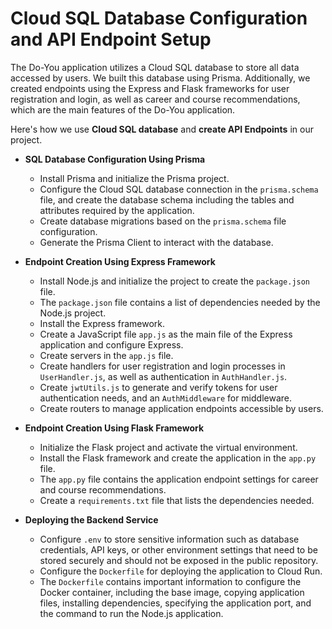 # Cloud SQL Database Configuration and API Endpoint Setup
The Do-You application utilizes a Cloud SQL database to store all data accessed by users. We built this database using Prisma. Additionally, we created endpoints using the Express and Flask frameworks for user registration and login, as well as career and course recommendations, which are the main features of the Do-You application.

Here's how we use **Cloud SQL database** and **create API Endpoints** in our project.
- **SQL Database Configuration Using Prisma**
  - Install Prisma and initialize the Prisma project.
  - Configure the Cloud SQL database connection in the `prisma.schema` file, and create the database schema including the tables and attributes required by the application.
  - Create database migrations based on the `prisma.schema` file configuration.
  - Generate the Prisma Client to interact with the database.

- **Endpoint Creation Using Express Framework**
  - Install Node.js and initialize the project to create the `package.json` file.
  - The `package.json` file contains a list of dependencies needed by the Node.js project.
  - Install the Express framework.
  - Create a JavaScript file `app.js` as the main file of the Express application and configure Express.
  - Create servers in the `app.js` file.
  - Create handlers for user registration and login processes in `UserHandler.js`, as well as authentication in `AuthHandler.js`.
  - Create `jwtUtils.js` to generate and verify tokens for user authentication needs, and an `AuthMiddleware` for middleware.
  - Create routers to manage application endpoints accessible by users.

- **Endpoint Creation Using Flask Framework**
  - Initialize the Flask project and activate the virtual environment.
  - Install the Flask framework and create the application in the `app.py` file.
  - The `app.py` file contains the application endpoint settings for career and course recommendations.
  - Create a `requirements.txt` file that lists the dependencies needed.

- **Deploying the Backend Service**
  - Configure `.env` to store sensitive information such as database credentials, API keys, or other environment settings that need to be stored securely and should not be exposed in the public repository.
  - Configure the `Dockerfile` for deploying the application to Cloud Run.
  - The `Dockerfile` contains important information to configure the Docker container, including the base image, copying application files, installing dependencies, specifying the application port, and the command to run the Node.js application.
